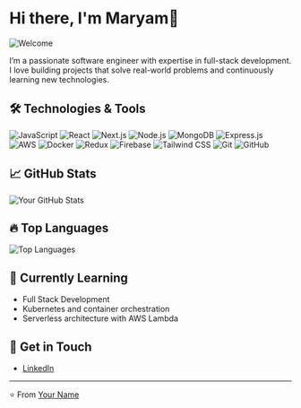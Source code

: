 # Hi there, I'm Maryam👋

![Welcome](https://img.shields.io/badge/Welcome_to_my_GitHub_Profile-blue)

I’m a passionate software engineer with expertise in full-stack development. I love building projects that solve real-world problems and continuously learning new technologies.

## 🛠 Technologies & Tools

![JavaScript](https://img.shields.io/badge/-JavaScript-F7DF1E?logo=javascript&logoColor=000)
![React](https://img.shields.io/badge/-React-61DAFB?logo=react&logoColor=white)
![Next.js](https://img.shields.io/badge/-Next.js-000000?logo=next.js&logoColor=white)
![Node.js](https://img.shields.io/badge/-Node.js-339933?logo=node.js&logoColor=white)
![MongoDB](https://img.shields.io/badge/-MongoDB-47A248?logo=mongodb&logoColor=white)
![Express.js](https://img.shields.io/badge/-Express.js-000000?logo=express&logoColor=white)
![AWS](https://img.shields.io/badge/-AWS-232F3E?logo=amazon-aws&logoColor=white)
![Docker](https://img.shields.io/badge/-Docker-2496ED?logo=docker&logoColor=white)
![Redux](https://img.shields.io/badge/-Redux-764ABC?logo=redux&logoColor=white)
![Firebase](https://img.shields.io/badge/-Firebase-FFCA28?logo=firebase&logoColor=black)
![Tailwind CSS](https://img.shields.io/badge/-TailwindCSS-38B2AC?logo=tailwind-css&logoColor=white)
![Git](https://img.shields.io/badge/-Git-F05032?logo=git&logoColor=white)
![GitHub](https://img.shields.io/badge/-GitHub-181717?logo=github&logoColor=white)

## 📈 GitHub Stats

![Your GitHub Stats](https://github-readme-stats.vercel.app/api?username=MaryamArif7&hide=contribs,prs&show_icons=true&theme=radical)

## 🔥 Top Languages

![Top Languages](https://github-readme-stats.vercel.app/api/top-langs/?username=MaryamArif7&layout=compact&theme=radical)


## 🌱 Currently Learning

- Full Stack Development
- Kubernetes and container orchestration
- Serverless architecture with AWS Lambda

## 💬 Get in Touch

- [LinkedIn](https://www.linkedin.com/in/maryam-arif-dev07/)
  


---

⭐️ From [Your Name](https://github.com/MaryamArif7)
